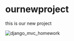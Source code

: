 # ournewproject
this is our new project

![django_mvc_homework](https://user-images.githubusercontent.com/66126743/118699702-208d8600-b812-11eb-81f5-ba03802be02f.PNG)
